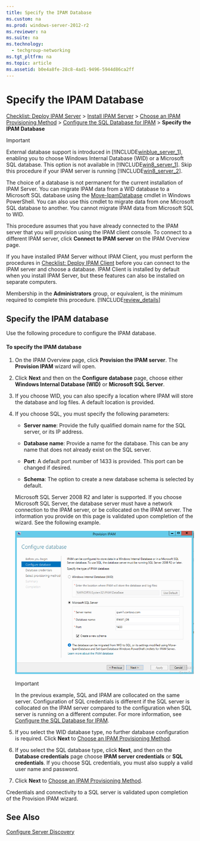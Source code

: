 ```yaml
---
title: Specify the IPAM Database
ms.custom: na
ms.prod: windows-server-2012-r2
ms.reviewer: na
ms.suite: na
ms.technology: 
  - techgroup-networking
ms.tgt_pltfrm: na
ms.topic: article
ms.assetid: b0e4a8fe-28c8-4ad1-9496-5944d86ca2ff
---
```

# Specify the IPAM Database
[Checklist: Deploy IPAM Server](../Topic/Checklist--Deploy-IPAM-Server.md) > [Install IPAM Server](../Topic/Install-IPAM-Server.md) > [Choose an IPAM Provisioning Method](../Topic/Choose-an-IPAM-Provisioning-Method.md) > [Configure the SQL Database for IPAM](../Topic/Configure-the-SQL-Database-for-IPAM.md) > **Specify the IPAM Database**  
  
> [!IMPORTANT]  
> External database support is introduced in [!INCLUDE[winblue_server_1](../Token/winblue_server_1_md.md)], enabling you to choose Windows Internal Database \(WID\) or a Microsoft SQL database. This option is not available in [!INCLUDE[win8_server_1](../Token/win8_server_1_md.md)]. Skip this procedure if your IPAM server is running [!INCLUDE[win8_server_2](../Token/win8_server_2_md.md)].  
  
The choice of a database is not permanent for the current installation of IPAM Server. You can migrate IPAM data from a WID database to a Microsoft SQL database using the [Move\-IpamDatabase](http://technet.microsoft.com/library/dn363327.aspx) cmdlet in Windows PowerShell. You can also use this cmdlet to migrate data from one Microsoft SQL database to another. You cannot migrate IPAM data from Microsoft SQL to WID.  
  
This procedure assumes that you have already connected to the IPAM server that you will provision using the IPAM client console. To connect to a different IPAM server, click **Connect to IPAM server** on the IPAM Overview page.  
  
If you have installed IPAM Server without IPAM Client, you must perform the procedures in [Checklist: Deploy IPAM Client](../Topic/Checklist--Deploy-IPAM-Client.md) before you can connect to the IPAM server and choose a database. IPAM Client is installed by default when you install IPAM Server, but these features can also be installed on separate computers.  
  
Membership in the **Administrators** group, or equivalent, is the minimum required to complete this procedure. [!INCLUDE[review_details](../Token/review_details_md.md)]  
  
## Specify the IPAM database  
Use the following procedure to configure the IPAM database.  
  
#### To specify the IPAM database  
  
1.  On the IPAM Overview page, click **Provision the IPAM server**. The **Provision IPAM** wizard will open.  
  
2.  Click **Next** and then on the **Configure database** page, choose either **Windows Internal Database \(WID\)** or **Microsoft SQL Server**.  
  
3.  If you choose WID, you can also specify a location where IPAM will store the database and log files. A default location is provided.  
  
4.  If you choose SQL, you must specify the following parameters:  
  
    -   **Server name**: Provide the fully qualified domain name for the SQL server, or its IP address.  
  
    -   **Database name**: Provide a name for the database. This can be any name that does not already exist on the SQL server.  
  
    -   **Port**: A default port number of 1433 is provided. This port can be changed if desired.  
  
    -   **Schema**: The option to create a new database schema is selected by default.  
  
    Microsoft SQL Server 2008 R2 and later is supported. If you choose Microsoft SQL Server, the database server must have a network connection to the IPAM server, or be collocated on the IPAM server. The information you provide on this page is validated upon completion of the wizard. See the following example.  
  
    ![](../Image/IPAM_db.png)  
  
    > [!IMPORTANT]  
    > In the previous example, SQL and IPAM are collocated on the same server. Configuration of SQL credentials is different if the SQL server is collocated on the IPAM server compared to the configuration when SQL server is running on a different computer. For more information, see [Configure the SQL Database for IPAM](../Topic/Configure-the-SQL-Database-for-IPAM.md).  
  
5.  If you select the WID database type, no further database configuration is required. Click **Next** to [Choose an IPAM Provisioning Method](../Topic/Choose-an-IPAM-Provisioning-Method.md).  
  
6.  If you select the SQL database type, click **Next**, and then on the **Database credentials** page choose **IPAM server credentials** or **SQL credentials**. If you choose SQL credentials, you must also supply a valid user name and password.  
  
7.  Click **Next** to [Choose an IPAM Provisioning Method](../Topic/Choose-an-IPAM-Provisioning-Method.md).  
  
Credentials and connectivity to a SQL server is validated upon completion of the Provision IPAM wizard.  
  
## See Also  
[Configure Server Discovery](../Topic/Configure-Server-Discovery.md)  
  
